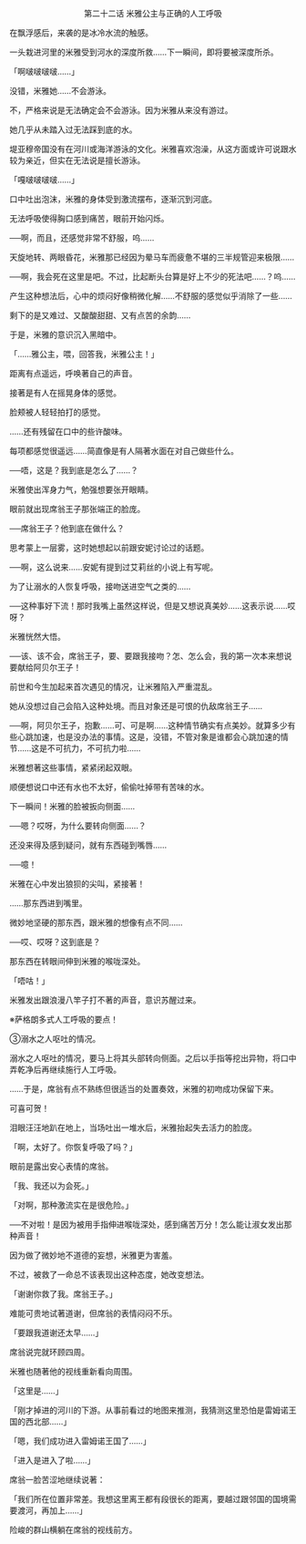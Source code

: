 <p align="center">第二十二话 米雅公主与正确的人工呼吸</p>

在飘浮感后，来袭的是冰冷水流的触感。

一头栽进河里的米雅受到河水的深度所救……下一瞬间，即将要被深度所杀。

「啊啵啵啵啵……」

没错，米雅她……不会游泳。

不，严格来说是无法确定会不会游泳。因为米雅从来没有游过。

她几乎从未踏入过无法踩到底的水。

堤亚穆帝国没有在河川或海洋游泳的文化。米雅喜欢泡澡，从这方面或许可说跟水较为亲近，但实在无法说是擅长游泳。

「嘎啵啵啵啵……」

口中吐出泡沫，米雅的身体受到激流摆布，逐渐沉到河底。

无法呼吸使得胸口感到痛苦，眼前开始闪烁。

──啊，而且，还感觉非常不舒服，呜……

天旋地转、两眼昏花，米雅那已经因为晕马车而疲惫不堪的三半规管迎来极限……

──啊，我会死在这里是吧。不过，比起断头台算是好上不少的死法吧……？呜……

产生这种想法后，心中的烦闷好像稍微化解……不舒服的感觉似乎消除了一些……

剩下的是又难过、又酸酸甜甜、又有点苦的余韵……

于是，米雅的意识沉入黑暗中。

「……雅公主，喂，回答我，米雅公主！」

距离有点遥远，呼唤著自己的声音。

接著是有人在摇晃身体的感觉。

脸颊被人轻轻拍打的感觉。

……还有残留在口中的些许酸味。

每项都感觉很遥远……简直像是有人隔著水面在对自己做些什么。

──唔，这是？我到底是怎么了……？

米雅使出浑身力气，勉强想要张开眼睛。

眼前就出现席翁王子那张端正的脸庞。

──席翁王子？他到底在做什么？

思考蒙上一层雾，这时她想起以前跟安妮讨论过的话题。

──啊，这么说来……安妮有提到过艾莉丝的小说上有写呢。

为了让溺水的人恢复呼吸，接吻送进空气之类的……

──这种事好下流！那时我嘴上虽然这样说，但是又想说真美妙……这表示说……哎呀？

米雅恍然大悟。

──该、该不会，席翁王子，要、要跟我接吻？怎、怎么会，我的第一次本来想说要献给阿贝尔王子！

前世和今生加起来首次遇见的情况，让米雅陷入严重混乱。

她从没想过自己会陷入这种处境。而且对象还是可恨的仇敌席翁王子……

──啊，阿贝尔王子，抱歉……可、可是啊……这种情节确实有点美妙。就算多少有些心跳加速，也是没办法的事情。这是，没错，不管对象是谁都会心跳加速的情节……这是不可抗力，不可抗力啦……

米雅想著这些事情，紧紧闭起双眼。

顺便想说口中还有水也不太好，偷偷吐掉带有苦味的水。

下一瞬间！米雅的脸被扳向侧面……

──嗯？哎呀，为什么要转向侧面……？

还没来得及感到疑问，就有东西碰到嘴唇……

──噫！

米雅在心中发出狼狈的尖叫，紧接著！

……那东西进到嘴里。

微妙地坚硬的那东西，跟米雅的想像有点不同……

──哎、哎呀？这到底是？

那东西在转眼间伸到米雅的喉咙深处。

「唔咕！」

米雅发出跟浪漫八竿子打不著的声音，意识苏醒过来。

※萨格朗多式人工呼吸的要点！

③溺水之人呕吐的情况。

溺水之人呕吐的情况，要马上将其头部转向侧面。之后以手指等挖出异物，将口中弄乾净后再继续施行人工呼吸。

……于是，席翁有点不熟练但很适当的处置奏效，米雅的初吻成功保留下来。

可喜可贺！

泪眼汪汪地趴在地上，当场吐出一堆水后，米雅抬起失去活力的脸庞。

「啊，太好了。你恢复呼吸了吗？」

眼前是露出安心表情的席翁。

「我、我还以为会死。」

「对啊，那种激流实在是很危险。」

──不对啦！是因为被用手指伸进喉咙深处，感到痛苦万分！怎么能让淑女发出那种声音！

因为做了微妙地不道德的妄想，米雅更为害羞。

不过，被救了一命总不该表现出这种态度，她改变想法。

「谢谢你救了我。席翁王子。」

难能可贵地试著道谢，但席翁的表情闷闷不乐。

「要跟我道谢还太早……」

席翁说完就环顾四周。

米雅也随著他的视线重新看向周围。

「这里是……」

「刚才掉进的河川的下游。从事前看过的地图来推测，我猜测这里恐怕是雷姆诺王国的西北部……」

「嗯，我们成功进入雷姆诺王国了……」

「进入是进入了啦……」

席翁一脸苦涩地继续说著：

「我们所在位置非常差。我想这里离王都有段很长的距离，要越过跟邻国的国境需要渡河，再加上……」

险峻的群山横躺在席翁的视线前方。


